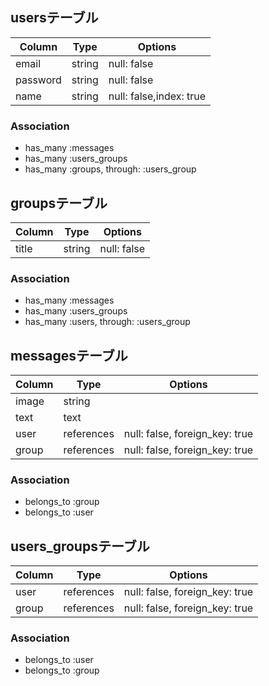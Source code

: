 ## usersテーブル
|Column|Type|Options|
|------|----|-------|
|email|string|null: false|
|password|string|null: false|
|name|string|null: false,index: true|
### Association
- has_many :messages
- has_many :users_groups
- has_many  :groups, through: :users_group

## groupsテーブル
|Column|Type|Options|
|------|----|-------|
|title|string|null: false|
### Association
- has_many :messages
- has_many :users_groups
- has_many  :users, through: :users_group

## messagesテーブル
|Column|Type|Options|
|------|----|-------|
|image|string||
|text|text||
|user|references|null: false, foreign_key: true|
|group|references|null: false, foreign_key: true|
### Association
- belongs_to :group
- belongs_to :user

## users_groupsテーブル
|Column|Type|Options|
|------|----|-------|
|user|references|null: false, foreign_key: true|
|group|references|null: false, foreign_key: true|
### Association
- belongs_to :user
- belongs_to :group
